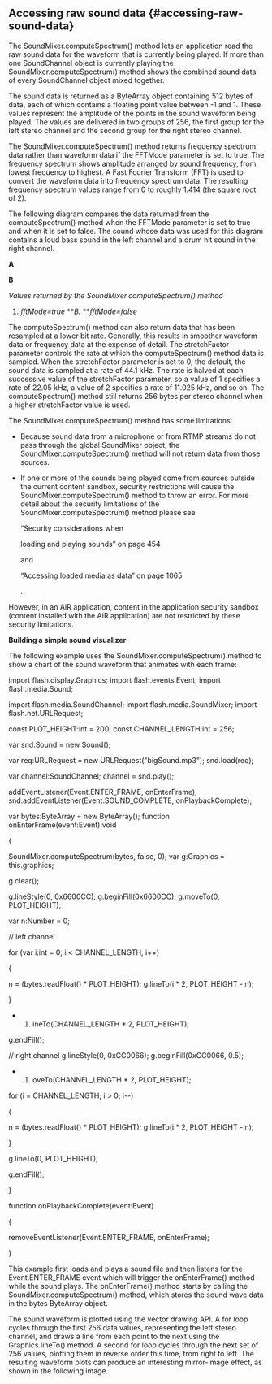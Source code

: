 ## Accessing raw sound data {#accessing-raw-sound-data}

The SoundMixer.computeSpectrum() method lets an application read the raw sound data for the waveform that is currently being played. If more than one SoundChannel object is currently playing the SoundMixer.computeSpectrum() method shows the combined sound data of every SoundChannel object mixed together.

The sound data is returned as a ByteArray object containing 512 bytes of data, each of which contains a floating point value between -1 and 1\. These values represent the amplitude of the points in the sound waveform being played. The values are delivered in two groups of 256, the first group for the left stereo channel and the second group for the right stereo channel.

The SoundMixer.computeSpectrum() method returns frequency spectrum data rather than waveform data if the FFTMode parameter is set to true. The frequency spectrum shows amplitude arranged by sound frequency, from lowest frequency to highest. A Fast Fourier Transform (FFT) is used to convert the waveform data into frequency spectrum data. The resulting frequency spectrum values range from 0 to roughly 1.414 (the square root of 2).

The following diagram compares the data returned from the computeSpectrum() method when the FFTMode parameter is set to true and when it is set to false. The sound whose data was used for this diagram contains a loud bass sound in the left channel and a drum hit sound in the right channel.

**A**

**B**

_Values returned by the SoundMixer.computeSpectrum() method_

1.  _fftMode=true_ **_B._ **_fftMode=false_

The computeSpectrum() method can also return data that has been resampled at a lower bit rate. Generally, this results in smoother waveform data or frequency data at the expense of detail. The stretchFactor parameter controls the rate at which the computeSpectrum() method data is sampled. When the stretchFactor parameter is set to 0, the default, the sound data is sampled at a rate of 44.1 kHz. The rate is halved at each successive value of the stretchFactor parameter, so a value of 1 specifies a rate of 22.05 kHz, a value of 2 specifies a rate of 11.025 kHz, and so on. The computeSpectrum() method still returns 256 bytes per stereo channel when a higher stretchFactor value is used.

The SoundMixer.computeSpectrum() method has some limitations:

*   Because sound data from a microphone or from RTMP streams do not pass through the global SoundMixer object, the SoundMixer.computeSpectrum() method will not return data from those sources.
*   If one or more of the sounds being played come from sources outside the current content sandbox, security restrictions will cause the SoundMixer.computeSpectrum() method to throw an error. For more detail about the security limitations of the SoundMixer.computeSpectrum() method please see

    “Security considerations when

    loading and playing sounds” on page 454

    and

    “Accessing loaded media as data” on page 1065

    .

However, in an AIR application, content in the application security sandbox (content installed with the AIR application) are not restricted by these security limitations.

**Building a simple sound visualizer**

The following example uses the SoundMixer.computeSpectrum() method to show a chart of the sound waveform that animates with each frame:

import flash.display.Graphics; import flash.events.Event; import flash.media.Sound;

import flash.media.SoundChannel; import flash.media.SoundMixer; import flash.net.URLRequest;

const PLOT_HEIGHT:int = 200; const CHANNEL_LENGTH:int = 256;

var snd:Sound = new Sound();

var req:URLRequest = new URLRequest(&quot;bigSound.mp3&quot;); snd.load(req);

var channel:SoundChannel; channel = snd.play();

addEventListener(Event.ENTER_FRAME, onEnterFrame); snd.addEventListener(Event.SOUND_COMPLETE, onPlaybackComplete);

var bytes:ByteArray = new ByteArray(); function onEnterFrame(event:Event):void

{

SoundMixer.computeSpectrum(bytes, false, 0); var g:Graphics = this.graphics;

g.clear();

g.lineStyle(0, 0x6600CC); g.beginFill(0x6600CC); g.moveTo(0, PLOT_HEIGHT);

var n:Number = 0;

// left channel

for (var i:int = 0; i &lt; CHANNEL_LENGTH; i++)

{

n = (bytes.readFloat() * PLOT_HEIGHT); g.lineTo(i * 2, PLOT_HEIGHT - n);

}

*   1.  ineTo(CHANNEL_LENGTH * 2, PLOT_HEIGHT);

g.endFill();

// right channel g.lineStyle(0, 0xCC0066); g.beginFill(0xCC0066, 0.5);

*   1.  oveTo(CHANNEL_LENGTH * 2, PLOT_HEIGHT);

for (i = CHANNEL_LENGTH; i &gt; 0; i--)

{

n = (bytes.readFloat() * PLOT_HEIGHT); g.lineTo(i * 2, PLOT_HEIGHT - n);

}

g.lineTo(0, PLOT_HEIGHT);

g.endFill();

}

function onPlaybackComplete(event:Event)

{

removeEventListener(Event.ENTER_FRAME, onEnterFrame);

}

This example first loads and plays a sound file and then listens for the Event.ENTER_FRAME event which will trigger the onEnterFrame() method while the sound plays. The onEnterFrame() method starts by calling the SoundMixer.computeSpectrum() method, which stores the sound wave data in the bytes ByteArray object.

The sound waveform is plotted using the vector drawing API. A for loop cycles through the first 256 data values, representing the left stereo channel, and draws a line from each point to the next using the Graphics.lineTo() method. A second for loop cycles through the next set of 256 values, plotting them in reverse order this time, from right to left. The resulting waveform plots can produce an interesting mirror-image effect, as shown in the following image.